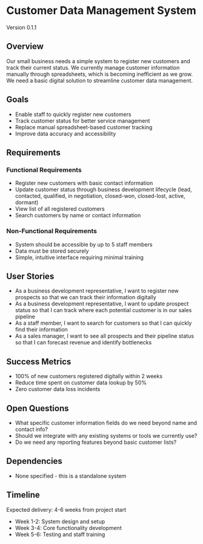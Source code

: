 # Customer Data Management System

Version 0.1.1

## Overview
Our small business needs a simple system to register new customers and track their current status. We currently manage customer information manually through spreadsheets, which is becoming inefficient as we grow. We need a basic digital solution to streamline customer data management.

## Goals
- Enable staff to quickly register new customers
- Track customer status for better service management
- Replace manual spreadsheet-based customer tracking
- Improve data accuracy and accessibility

## Requirements

### Functional Requirements
- Register new customers with basic contact information
- Update customer status through business development lifecycle (lead, contacted, qualified, in negotiation, closed-won, closed-lost, active, dormant)
- View list of all registered customers
- Search customers by name or contact information

### Non-Functional Requirements
- System should be accessible by up to 5 staff members
- Data must be stored securely
- Simple, intuitive interface requiring minimal training

## User Stories
- As a business development representative, I want to register new prospects so that we can track their information digitally
- As a business development representative, I want to update prospect status so that I can track where each potential customer is in our sales pipeline
- As a staff member, I want to search for customers so that I can quickly find their information
- As a sales manager, I want to see all prospects and their pipeline status so that I can forecast revenue and identify bottlenecks

## Success Metrics
- 100% of new customers registered digitally within 2 weeks
- Reduce time spent on customer data lookup by 50%
- Zero customer data loss incidents

## Open Questions
- What specific customer information fields do we need beyond name and contact info?
- Should we integrate with any existing systems or tools we currently use?
- Do we need any reporting features beyond basic customer lists?

## Dependencies
- None specified - this is a standalone system

## Timeline
Expected delivery: 4-6 weeks from project start
- Week 1-2: System design and setup
- Week 3-4: Core functionality development
- Week 5-6: Testing and staff training